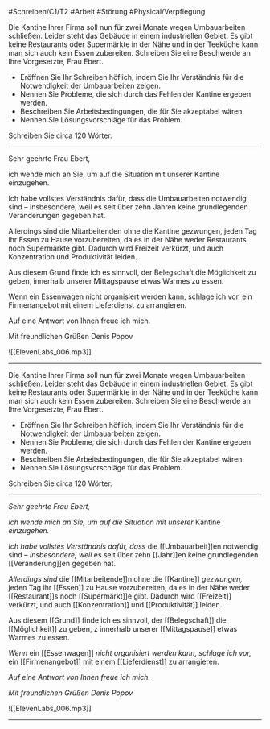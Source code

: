 #Schreiben/C1/T2 #Arbeit #Störung
#Physical/Verpflegung

Die Kantine Ihrer Firma soll nun für zwei Monate wegen Umbauarbeiten schließen. Leider steht das Gebäude in einem industriellen Gebiet. Es gibt keine Restaurants oder Supermärkte in der Nähe und in der Teeküche kann man sich auch kein Essen zubereiten. Schreiben Sie eine Beschwerde an Ihre Vorgesetzte, Frau Ebert.

* Eröffnen Sie Ihr Schreiben höflich, indem Sie Ihr Verständnis für die Notwendigkeit der Umbauarbeiten zeigen.
* Nennen Sie Probleme, die sich durch das Fehlen der Kantine ergeben werden.
* Beschreiben Sie Arbeitsbedingungen, die für Sie akzeptabel wären.
* Nennen Sie Lösungsvorschläge für das Problem.

Schreiben Sie circa 120 Wörter.

---

Sehr geehrte Frau Ebert,

ich wende mich an Sie, um auf die Situation mit unserer Kantine einzugehen.

Ich habe vollstes Verständnis dafür, dass die Umbauarbeiten notwendig sind – insbesondere, weil es seit über zehn Jahren keine grundlegenden Veränderungen gegeben hat.

Allerdings sind die Mitarbeitenden ohne die Kantine gezwungen, jeden Tag ihr Essen zu Hause vorzubereiten, da es in der Nähe weder Restaurants noch Supermärkte gibt. Dadurch wird Freizeit verkürzt, und auch Konzentration und Produktivität leiden.

Aus diesem Grund finde ich es sinnvoll, der Belegschaft die Möglichkeit zu geben, innerhalb unserer Mittagspause etwas Warmes zu essen.

Wenn ein Essenwagen nicht organisiert werden kann, schlage ich vor, ein Firmenangebot mit einem Lieferdienst zu arrangieren.

Auf eine Antwort von Ihnen freue ich mich.

Mit freundlichen Grüßen
Denis Popov

![[ElevenLabs_006.mp3]]

---


Die Kantine Ihrer Firma soll nun für zwei Monate wegen Umbauarbeiten schließen. Leider steht das Gebäude in einem industriellen Gebiet. Es gibt keine Restaurants oder Supermärkte in der Nähe und in der Teeküche kann man sich auch kein Essen zubereiten. Schreiben Sie eine Beschwerde an Ihre Vorgesetzte, Frau Ebert.

* Eröffnen Sie Ihr Schreiben höflich, indem Sie Ihr Verständnis für die Notwendigkeit der Umbauarbeiten zeigen.
* Nennen Sie Probleme, die sich durch das Fehlen der Kantine ergeben werden.
* Beschreiben Sie Arbeitsbedingungen, die für Sie akzeptabel wären.
* Nennen Sie Lösungsvorschläge für das Problem.

Schreiben Sie circa 120 Wörter.

---

*Sehr geehrte Frau Ebert,*

*ich wende mich an Sie, 
um auf die Situation mit unserer* Kantine *einzugehen.*

*Ich habe vollstes Verständnis dafür,* 
*dass* die [[Umbauarbeit]]en notwendig sind – 
*insbesondere, weil* es seit über zehn [[Jahr]]en keine grundlegenden [[Veränderung]]en gegeben hat.

*Allerdings sind* die [[Mitarbeitende]]n ohne die [[Kantine]] *gezwungen,* 
jeden Tag ihr [[Essen]] zu Hause vorzubereiten,
da es in der Nähe weder [[Restaurant]]s noch [[Supermärkt]]e gibt. 
Dadurch wird [[Freizeit]] verkürzt, und auch [[Konzentration]] und [[Produktivität]] leiden.

Aus diesem [[Grund]] finde ich es sinnvoll, 
der [[Belegschaft]] die [[Möglichkeit]] zu geben, z
innerhalb unserer [[Mittagspause]] etwas Warmes zu essen.

*Wenn* ein [[Essenwagen]] *nicht organisiert werden kann,* 
*schlage ich vor,* ein [[Firmenangebot]] mit einem [[Lieferdienst]] zu arrangieren.

*Auf eine Antwort von Ihnen freue ich mich.*

*Mit freundlichen Grüßen*
*Denis Popov*

![[ElevenLabs_006.mp3]]

---

